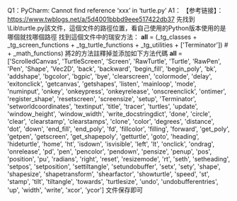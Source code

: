 Q1：PyCharm: Cannot find reference ‘xxx’ in ‘turtle.py’
A1：
【参考链接】：https://www.twblogs.net/a/5d4001bbbd9eee517422db37
先找到\Lib\turtle.py該文件，這個文件的路徑位置，看自己使用的Python版本使用的是哪個就找哪個路徑
找到這個文件中的瑞安方法：
__all__ = (_tg_classes + _tg_screen_functions + _tg_turtle_functions + _tg_utilities + ['Terminator']) # + _math_functions)
將2的方法註釋掉並添加如下方法代碼
__all__ = ['ScrolledCanvas', 'TurtleScreen', 'Screen', 'RawTurtle', 'Turtle', 'RawPen', 'Pen', 'Shape', 'Vec2D', 'back', 'backward', 'begin_fill', 'begin_poly', 'bk', 'addshape', 'bgcolor', 'bgpic', 'bye', 'clearscreen', 'colormode', 'delay', 'exitonclick', 'getcanvas', 'getshapes', 'listen', 'mainloop', 'mode', 'numinput', 'onkey', 'onkeypress', 'onkeyrelease', 'onscreenclick', 'ontimer', 'register_shape', 'resetscreen', 'screensize', 'setup', 'Terminator', 'setworldcoordinates', 'textinput', 'title', 'tracer', 'turtles', 'update', 'window_height', 'window_width', 'write_docstringdict', 'done', 'circle', 'clear', 'clearstamp', 'clearstamps', 'clone', 'color', 'degrees', 'distance', 'dot', 'down', 'end_fill', 'end_poly', 'fd', 'fillcolor', 'filling', 'forward', 'get_poly', 'getpen', 'getscreen', 'get_shapepoly', 'getturtle', 'goto', 'heading', 'hideturtle', 'home', 'ht', 'isdown', 'isvisible', 'left', 'lt', 'onclick', 'ondrag', 'onrelease', 'pd', 'pen', 'pencolor', 'pendown', 'pensize', 'penup', 'pos', 'position', 'pu', 'radians', 'right', 'reset', 'resizemode', 'rt', 'seth', 'setheading', 'setpos', 'setposition', 'settiltangle', 'setundobuffer', 'setx', 'sety', 'shape', 'shapesize', 'shapetransform', 'shearfactor', 'showturtle', 'speed', 'st', 'stamp', 'tilt', 'tiltangle', 'towards', 'turtlesize', 'undo', 'undobufferentries', 'up', 'width', 'write', 'xcor', 'ycor']
文件保存即可
